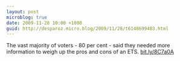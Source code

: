 ```yaml
---
layout: post
microblog: true
date: 2009-11-28 10:00 +1000
guid: http://desparoz.micro.blog/2009/11/28/t6148699483.html
---
```

The vast majority of voters - 80 per cent - said they needed more information to weigh up the pros and cons of an ETS. [bit.ly/8C7a0A](http://bit.ly/8C7a0A)
